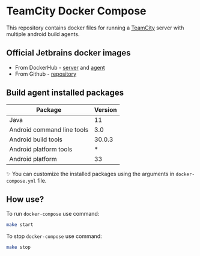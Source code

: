 # TeamCity Docker Compose

This repository contains docker files for running a [TeamCity](https://www.jetbrains.com/teamcity/) server with multiple android build agents.

## Official Jetbrains docker images
* From DockerHub - [server](https://hub.docker.com/r/jetbrains/teamcity-server) and [agent](https://hub.docker.com/r/jetbrains/teamcity-agent)
* From Github - [repository](https://github.com/JetBrains/teamcity-docker-images)

## Build agent installed packages

| Package | Version |
| ---- | ---- |
| Java | 11 |
| Android command line tools | 3.0 |
| Android build tools | 30.0.3 |
| Android platform tools | * |
| Android platform | 33 |

:sparkles: You can customize the installed packages using the arguments in `docker-compose.yml` file.

## How use?

To run `docker-compose` use command:

```sh
make start
```

To stop `docker-compose` use command:
```sh
make stop
```